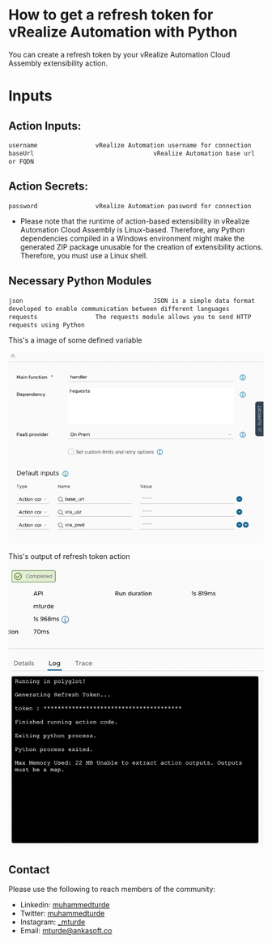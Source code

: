 # How to get a refresh token for vRealize Automation with Python

You can create a refresh token by your vRealize Automation Cloud Assembly extensibility action.

# Inputs
## Action Inputs:
    username				vRealize Automation username for connection
    baseUrl                                 vRealize Automation base url or FQDN
## Action Secrets:
    password				vRealize Automation password for connection   

* Please note that the runtime of action-based extensibility in vRealize Automation Cloud Assembly is Linux-based.
Therefore, any Python dependencies compiled in a Windows environment might make the generated ZIP package unusable for the creation of extensibility actions. Therefore, you must use a Linux shell.

## Necessary Python Modules
    json                                    JSON is a simple data format developed to enable communication between different languages
    requests				The requests module allows you to send HTTP requests using Python

 This's a image of some defined variable
 
![inputAction](https://github.com/mturde-ankasoftco/vra-abx/blob/main/Refresh%20Token/media/inputAction1.png)

This's output of refresh token action
![inputAction](https://github.com/mturde-ankasoftco/vra-abx/blob/main/Refresh%20Token/media/detailsAction1.png)

## Contact

Please use the following to reach members of the community:

* Linkedin: [muhammedturde](https://www.linkedin.com/in/muhammedturde/)
* Twitter: [muhammedturde](https://twitter.com/muhammedturde)
* Instagram: [_mturde](https://www.instagram.com/_mturde/)
* Email: [mturde@ankasoft.co](mailto:mturde@ankasoft.co)
